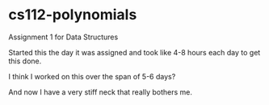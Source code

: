 # cs112-polynomials

Assignment 1 for Data Structures

Started this the day it was assigned and took like 4-8 hours each day to get this done.

I think I worked on this over the span of 5-6 days?

And now I have a very stiff neck that really bothers me.
